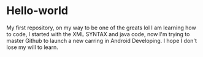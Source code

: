 # Hello-world
My first repository, on my way to be one of the greats lol
I am learning how to code, I started with the XML SYNTAX and java code, now I'm trying to master Github to launch a new carring in Android Developing.
I hope I don't lose my will to learn.
